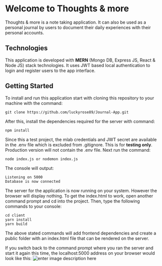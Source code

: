 # Welcome to Thoughts & more

Thoughts & more is a note taking application. It can also be used as a personal journal by users to document their daily experiences with their personal accounts.

## Technologies

This application is developed with **MERN** (Mongo DB, Express JS, React & Node JS) stack technologies. It uses JWT based local authentication to login and register users to the app interface.

## Getting Started

To install and run this application start with cloning this repository to your machine with the command:

    git clone https://github.com/luckyrose89/Journal-App.git

After this, install the dependencies required for the server with command:

    npm install

Since this a test project, the mlab credentials and JWT secret are available in the .env file which is excluded from .gitignore. This is for **testing only**. Production version will not contain the .env file. Next run the command:

    node index.js or nodemon index.js

The console will output:

    Listening on 5000
    Database is now connected

The server for the application is now running on your system. However the browser will display nothing. To get the index.html to work, open another command prompt and cd into the project. Then, type the following commands to your console:

    cd client
    yarn install
    yarn build

The above stated commands will add frontend dependencies and create a public folder with an index.html file that can be rendered on the server.

If you switch back to the command prompt where you ran the server and start it again this time, the localhost:5000 address on your browser would look like this:
![enter image description here](https://photos.app.goo.gl/zoBgyTQEMBwiDALv7)
